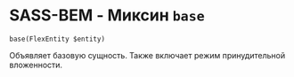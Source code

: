 # SASS-BEM - Миксин `base`

`base(FlexEntity $entity)`

Объявляет базовую сущность. Также включает режим принудительной вложенности.